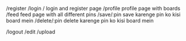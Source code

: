 /register
/login
/ login and register page
/profile  profile page with boards
/feed  feed page with all different pins
/save/:pin   save karenge pin ko kisi board mein
/delete/:pin   delete karenge pin ko kisi board mein

/logout
/edit
/upload